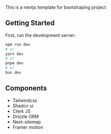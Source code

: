 This is a nextjs template for bootstraping project

## Getting Started

First, run the development server:

```bash
npm run dev
# or
yarn dev
# or
pnpm dev
# or
bun dev
```

## Components

- Tailwindcss
- Shadcn ui
- Clerk JS
- Drizzle ORM
- Next-sitemap
- Framer motion
